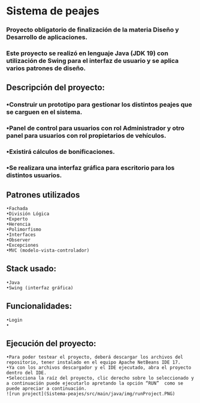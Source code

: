 

# Sistema de peajes

### Proyecto obligatorio de finalización de la materia Diseño y Desarrollo de aplicaciones.
### Este proyecto se realizó en lenguaje Java (JDK 19) con utilización de Swing para el interfaz de usuario y se aplica varios patrones de diseño.

## Descripción del proyecto:
### •Construir un prototipo para gestionar los distintos peajes que se carguen en el sistema.
### •Panel de control para usuarios con rol Administrador y otro panel para usuarios con rol propietarios de vehículos.
### •Existirá cálculos de bonificaciones.
### •Se realizara una interfaz gráfica para escritorio para los distintos usuarios.


## Patrones utilizados
    •Fachada
    •División Lógica
    •Experto
    •Herencia
    •Polimorfismo
    •Interfaces
    •Observer
    •Excepciones
    •MVC (modelo-vista-controlador)

## Stack usado:
    •Java
    •Swing (interfaz gráfica)



## Funcionalidades:
    •Login
    •	

## Ejecución del proyecto:
    •Para poder testear el proyecto, deberá descargar los archivos del repositorio, tener instalado en el equipo Apache NetBeans IDE 17.
    •Ya con los archivos descargador y el IDE ejecutado, abra el proyecto dentro del IDE. 
    •Selecciona la raíz del proyecto, clic derecho sobre lo seleccionado y a continuación puede ejecutarlo apretando la opción “RUN”  como se puede apreciar a continuación.
    ![run project](Sistema-peajes/src/main/java/img/runProject.PNG)


